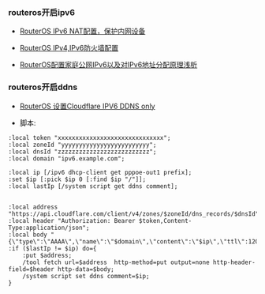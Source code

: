 ### routeros开启ipv6

* [RouterOS IPv6 NAT配置，保护内网设备](https://www.youtube.com/watch?v=lrQ0HwRPOiY&t=663s)

* [RouterOS IPv4,IPv6防火墙配置](https://www.youtube.com/watch?v=NopQ50-Tq3A)

* [RouterOS配置家庭公网IPv6以及对IPv6地址分配原理浅析](https://blog.lonelyman.site/archives/jia-ting-gong-wang-ipv6-pei-zhi-yi-ji-dui-ipv6-de-zhi-fen-pei-yuan-li-qian-xi)

### routeros开启ddns

* [RouterOS 设置Cloudflare IPV6 DDNS only](https://velaciela.ms/routeros-using-cloudflare-update-ddns-ipv6-only)

* 脚本:

```
:local token "xxxxxxxxxxxxxxxxxxxxxxxxxxxxxx";
:local zoneId "yyyyyyyyyyyyyyyyyyyyyyyyy";
:local dnsId "zzzzzzzzzzzzzzzzzzzzzzzzzz";
:local domain "ipv6.example.com";

:local ip [/ipv6 dhcp-client get pppoe-out1 prefix];
:set $ip [:pick $ip 0 [:find $ip "/"]];
:local lastIp [/system script get ddns comment];


:local address "https://api.cloudflare.com/client/v4/zones/$zoneId/dns_records/$dnsId";
:local header "Authorization: Bearer $token,Content-Type:application/json";
:local body "{\"type\":\"AAAA\",\"name\":\"$domain\",\"content\":\"$ip\",\"ttl\":120,\"proxied\":false}";
:if ($lastIp != $ip) do={
    :put $address;    
    /tool fetch url=$address  http-method=put output=none http-header-field=$header http-data=$body;
    /system script set ddns comment=$ip;
}
```


